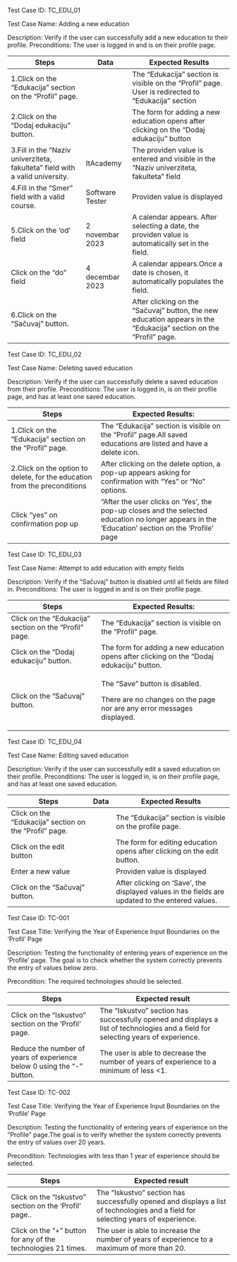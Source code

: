 ﻿Test Case ID: TC\_EDU\_01

Test Case Name: Adding a new education

Description: Verify if the user can successfully add a new education to their profile. Preconditions: The user is logged in and is on their profile page.

|Steps|Data|Expected Results|
| - | - | - |
|1\.Click on the “Edukacija” section on the “Profil” page.||The “Edukacija” section is visible on the “Profil” page. User is redirected to “Edukacija” section|
|2\.Click on the “Dodaj edukaciju” button.||The form for adding a new education opens after clicking on the “Dodaj edukaciju” button|
|3\.Fill in the “Naziv univerziteta, fakulteta” field with a valid university.|ItAcademy|The providen value is entered and visible in the “Naziv univerziteta, fakulteta” field|
|4\.Fill in the “Smer” field with a valid course.|Software Tester|Providen value is displayed|
|5\.Click on the ‘od’ field|2 novembar 2023|A calendar appears. After selecting a date, the providen value is automatically set in the field.|
|Click on the “do” field|4 decembar 2023|A calendar appears.Once a date is chosen, it automatically populates the field.|
|6\.Click on the “Sačuvaj” button.||After clicking on the “Sačuvaj” button, the new education appears in the “Edukacija” section on the “Profil” page.|

Test Case ID: TC\_EDU\_02

Test Case Name: Deleting saved education

Description: Verify if the user can successfully delete a saved education from their profile. Preconditions: The user is logged in, is on their profile page, and has at least one saved education.



|Steps|Expected Results:|
| - | - |
|1\.Click on the “Edukacija” section on the “Profil” page.|The “Edukacija” section is visible on the “Profil” page.All saved educations are listed and have a delete icon.|
|2\.Click on the option to delete, for the education from the preconditions|After clicking on the delete option, a pop-up appears asking for confirmation with “Yes” or “No” options.|
|Click “yes” on confirmation pop up|“After the user clicks on ‘Yes’, the pop-up closes and the selected education no longer appears in the ‘Education’ section on the ‘Profile’ page|

Test Case ID: TC\_EDU\_03

Test Case Name: Attempt to add education with empty fields

Description: Verify if the “Sačuvaj” button is disabled until all fields are filled in. Preconditions: The user is logged in and is on their profile page.



|Steps|Expected Results:|
| - | - |
|Click on the “Edukacija” section on the “Profil” page.|The “Edukacija” section is visible on the “Profil” page.|
|Click on the “Dodaj edukaciju” button.|The form for adding a new education opens after clicking on the “Dodaj edukaciju” button.|
|Click on the “Sačuvaj” button.|<p>The “Save” button is disabled.</p><p>There are no changes on the page nor are any error messages displayed.</p>|

Test Case ID: TC\_EDU\_04

Test Case Name: Editing saved education

Description: Verify if the user can successfully edit a saved education on their profile. Preconditions: The user is logged in, is on their profile page, and has at least one saved education.



|Steps|Data|Expected Results|
| - | - | - |
|Click on the “Edukacija” section on the “Profil” page.||The “Edukacija” section is visible on the profile page.|
|Click on the edit button||The form for editing education opens after clicking on the edit button.|
|Enter a new value||Providen value is displayed|
|Click on the “Sačuvaj” button.||After clicking on ‘Save’, the displayed values in the fields are updated to the entered values.|

Test Case ID: TC-001

Test Case Title: Verifying the Year of Experience Input Boundaries on the ‘Profil’ Page

Description: Testing the functionality of entering years of experience on the ‘Profile’ page. The goal is to check whether the system correctly prevents the entry of values below zero.

Precondition: The required technologies should be selected.



|Steps|Expected result|
| - | - |
|Click on the “Iskustvo” section on the ‘Profil’ page.|The “Iskustvo” section has successfully opened and displays a list of technologies and a field for selecting years of experience.|
|Reduce the number of years of experience below 0 using the “-” button.|The user is able to decrease the number of years of experience to a minimum of less <1.|

Test Case ID: TC-002

Test Case Title: Verifying the Year of Experience Input Boundaries on the ‘Profile’ Page

Description: Testing the functionality of entering years of experience on the “Profile” page.The goal is to verify whether the system correctly prevents the entry of values over 20 years.

Precondition: Technologies with less than 1 year of experience should be selected.



|Steps|Expected result|
| - | - |
|Click on the “Iskustvo” section on the ‘Profil’ page..|The “Iskustvo” section has successfully opened and displays a list of technologies and a field for selecting years of experience.|
|Click on the “+” button for any of the technologies 21 times.|The user is able to increase the number of years of experience to a maximum of more than 20.|

